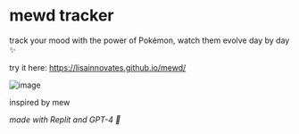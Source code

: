 # mewd tracker

track your mood with the power of Pokémon, watch them evolve day by day ✨

try it here: https://lisainnovates.github.io/mewd/

![image](https://github.com/user-attachments/assets/18a415d2-6a27-4205-b598-7db8ec7cfb0d)

inspired by mew

*made with Replit and GPT-4 🤖*
